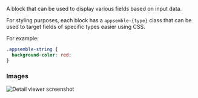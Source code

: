 A block that can be used to display various fields based on input data.

For styling purposes, each block has a `appsemble-{type}` class that can be used to target fields of
specific types easier using CSS.

For example:

```css
.appsemble-string {
  background-color: red;
}
```

### Images

![Detail viewer screenshot](https://gitlab.com/appsemble/appsemble/-/raw/0.23.3/config/assets/detail-viewer.png)
